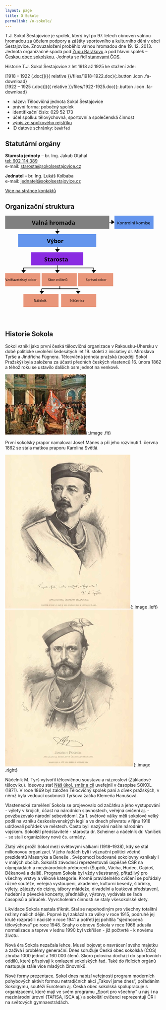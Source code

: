 ```yaml
---
layout: page
title: O Sokole
permalink: /o-sokole/
---
```


T.J. Sokol Šestajovice je spolek, který byl po 97. letech obnoven valnou hromadou za účelem podpory a záštity sportovního a kulturního dění v obci Šestajovice. Znovuzaložení proběhlo valnou hromadou dne 19. 12. 2013. Jednota organizačně spadá pod [Župu Barákovu](http://www.zbarakova.cz/) a pod hlavní spolek – [Českou obec sokolskou](http://www.sokol.eu/). Jednota se řídí [stanovami ČOS](https://www.sokolsestajovice.cz/files/stanovy-verze-0_1.pdf).

Historie T.J. Sokol Šestajovice z let 1918 až 1925 ke stažení zde:

[1918 – 1922 (.doc)]({{ relative }}/files/1918-1922.doc){:.button .icon .fa-download}  
[1922 – 1925 (.doc)]({{ relative }}/files/1922-1925.doc){:.button .icon .fa-download}

- název: Tělocvičná jednota Sokol Šestajovice
- právní forma: pobočný spolek
- identifikační číslo: 029 52 173
- účel spolku: tělovýchovná, sportovní a společenská činnost
- [výpis ze spolkového rejstříku](https://or.justice.cz/ias/ui/print-pdf?subjektId=867001&typVypisu=UPLNY&full=false)
- ID datové schránky: `b8ehfed`


## Statutární orgány

**Starosta jednoty** – br. Ing. Jakub Otáhal  
[tel: 602 114 389](tel:602114389)  
e-mail: [starosta@sokolsestajovice.cz](mailto:starosta@sokolsestajovice.cz)

**Jednatel** – br. Ing. Lukáš Kolbaba  
e-mail: [jednatel@sokolsestajovice.cz](mailto:jednatel@sokolsestajovice.cz)

[Více na stránce kontaktů](/kontakt/)


## Organizační struktura

<div class="svg-container">
<svg id="svg2" xmlns:rdf="http://www.w3.org/1999/02/22-rdf-syntax-ns#" xmlns="http://www.w3.org/2000/svg" version="1.1" xmlns:cc="http://creativecommons.org/ns#" xmlns:dc="http://purl.org/dc/elements/1.1/" xmlns:xlink="//www.w3.org/1999/xlink" viewBox="0 0 600 400" preserveAspectRatio="xMinYMin meet" class="svg-content">
<metadata id="metadata6"><rdf:RDF><cc:Work rdf:about=""><dc:format>image/svg+xml</dc:format><dc:type rdf:resource="http://purl.org/dc/dcmitype/StillImage"/><dc:title/></cc:Work></rdf:RDF></metadata>

<defs>
  <marker id="markerArrow" markerWidth="13" markerHeight="13" refX="2" refY="7"
          orient="auto">
      <path d="M2,2 L2,11 L8,7 L2,2" style="fill: #000000;" />
  </marker>
</defs>


<rect height="50" width="400" fill="grey"/>
<a xlink:href="#"><text x="102" y="35" font-weight="bold" font-size="22px" font-family="Sans" fill="#000000">Valná hromada</text></a>                    

<path d="M 400 25 l 8 0" style="stroke: black; stroke-width: 2px; fill: none; marker-end: url(#markerArrow);"/>
<rect height="50" width="150" x="420" fill="CornflowerBlue"/>
<a xlink:href="/kontakt/#kontroln-komise"><text x="430" y="33" font-weight="normal" font-size="16px" font-family="Sans" fill="#000000">Kontrolní komise</text></a>                    

<path d="M 200 50 l 0 8" style="stroke: black; stroke-width: 2px; fill: none; marker-end: url(#markerArrow);"/>
<rect height="50" width="300" x="50" y="70" fill="CornflowerBlue"/>
<a xlink:href="#"><text x="160" y="105" font-weight="bold" font-size="22px" font-family="Sans" fill="#000000">Výbor</text></a>                    

<path d="M 200 120 l 0 8" style="stroke: black; stroke-width: 2px; fill: none; marker-end: url(#markerArrow);"/>
<rect height="50" width="200" x="100" y="140" fill="BlueViolet"/>
<a xlink:href="/kontakt/#starosta"><text x="150" y="175" font-weight="bold" font-size="22px" font-family="Sans" fill="#000000">Starosta</text></a>                    

<path d="M 200 190 l 0 10" style="stroke: black; stroke-width: 2px; fill: none;"/>
<path d="M 70 200 l 270 0" style="stroke: black; stroke-width: 2px; fill: none;"/>

<path d="M 70 200 l 0 8" style="stroke: black; stroke-width: 2px; fill: none; marker-end: url(#markerArrow);"/>
<rect height="50" width="135" x="0" y="220" fill="DarkSalmon"/>
<a xlink:href="/kontakt/#vzdlavatel"><text x="1" y="250" font-weight="normal" font-size="12px" font-family="Sans" fill="#000000">Vzdělavatelský odbor</text></a>                    

<path d="M 200 200 l 0 8" style="stroke: black; stroke-width: 2px; fill: none; marker-end: url(#markerArrow);"/>
<rect height="50" width="135" x="140" y="220" fill="DarkSalmon"/>
<a xlink:href="#"><text x="165" y="250" font-weight="normal" font-size="12px" font-family="Sans" fill="#000000">Sbor cvičitelů</text></a>                    

<path d="M 340 200 l 0 8" style="stroke: black; stroke-width: 2px; fill: none; marker-end: url(#markerArrow);"/>
<rect height="50" width="135" x="280" y="220" fill="DarkSalmon"/>
<a xlink:href="#"><text x="310" y="250" font-weight="normal" font-size="12px" font-family="Sans" fill="#000000">Správní odbor</text></a>                    

<path d="M 210 270 l 0 10" style="stroke: black; stroke-width: 2px; fill: none;"/>
<path d="M 140 280 l 140 0" style="stroke: black; stroke-width: 2px; fill: none;"/>

<path d="M 140 280 l 0 8" style="stroke: black; stroke-width: 2px; fill: none; marker-end: url(#markerArrow);"/>
<rect height="50" width="135" x="70" y="300" fill="DarkSalmon"/>
<a xlink:href="/kontakt/#nelnk"><text x="110" y="330" font-weight="normal" font-size="12px" font-family="Sans" fill="#000000">Náčelník</text></a>                    
<path d="M 280 280 l 0 8" style="stroke: black; stroke-width: 2px; fill: none; marker-end: url(#markerArrow);"/>
<rect height="50" width="135" x="215" y="300" fill="DarkSalmon"/>
<a xlink:href="/kontakt/#nelnice"><text x="250" y="330" font-weight="normal" font-size="12px" font-family="Sans" fill="#000000">Náčelnice</text></a>                    

</svg>
</div>

## Historie Sokola 

Sokol vznikl jako první česká tělocvičná organizace v Rakousku-Uhersku v době politické uvolnění šedesátých let 19. století z iniciativy dr. Miroslava Tyrše a Jindřicha Fügnera. Tělocvičná jednota pražská (později Sokol Pražský) byla založena za účasti předních českých vlastenců 16. února 1862 a téhož roku se ustavilo dalších osm jednot na venkově.

![](/images/krest.jpg){:.image .fit}

První sokolský prapor namaloval Josef Mánes a při jeho rozvinutí 1. června 1862 se stala matkou praporu Karolina Světlá.


![](/images/tyrs.jpg "Miroslav Tyrš"){:.image .left} ![Fügner](/images/fugner.jpg "Jindřich Fügner"){:.image .right}

Náčelník M. Tyrš vytvořil tělocvičnou soustavu a názvosloví (Základové tělocviku). Ideovou stať [Náš úkol, směr a cíl](https://cs.wikisource.org/wiki/N%C3%A1%C5%A1_%C3%BAkol,_sm%C4%9Br_a_c%C3%ADl) uveřejnil v časopise SOKOL (1871). V roce 1869 byl založen Tělocvičný spolek paní a dívek pražských, v němž byla vedoucí osobností Tyršova žačka Klemeňa Hanušová.

Vlastenecké zaměření Sokola se projevovalo od začátku a jeho vystupování - výlety v krojích, účast na národních slavnostech, veřejná cvičení aj. - povzbuzovalo národní sebevědomí. Za 1. světové války měli sokolové velký podíl na vzniku československých legií a ve dnech převratu v říjnu 1918 udržovali pořádek ve městech. Často byli nazýváni naším národním vojskem. Sokolští představitelé - starosta dr. Scheiner a náčelník dr. Vaníček - se stali organizátory nové čs. armády.

Zlatý věk prožil Sokol mezi světovými válkami (1918–1938), kdy se stal milionovou organizací. V jeho řadách byli i význační politici včetně prezidentů Masaryka a Beneše . Svépomocí budované sokolovny vznikaly i v malých obcích. Sokolští závodníci reprezentovali úspěšně ČSR na olympiádách a mezinárodních přeborech (Šupčík, Vácha, Hudec, Gajdoš, Děkanová a další). Program Sokola byl vždy všestranný, přitažlivý pro všechny vrstvy a věkové kategorie. Kromě pravidelného cvičení se pořádaly různé soutěže, veřejná vystoupení, akademie, kulturní besedy, šibřinky, výlety, zájezdy do ciziny, tábory mládeže, divadelní a loutková představení, hudební a pěvecké koncerty, přednášky, výstavy, vydávala se řada časopisů a příruček. Vyvrcholením činnosti se staly všesokolské slety.

Likvidace Sokola nastala třikrát. Stal se nepohodlným pro všechny totalitní režimy našich dějin. Poprvé byl zakázán za války v roce 1915, podruhé jej krutě rozprášili nacisté v roce 1941 a potřetí jej pohltila "sjednocená tělovýchova" po roce 1948. Snahy o obnovu Sokola v roce 1968 udusila normalizace a teprve v lednu 1990 byl vzkříšen - již počtvrté - k novému životu.

Nová éra Sokola nezačala lehce. Musel bojovat o navrácení svého majetku a zažívá i problémy generační. Dnes sdružuje Česká obec sokolská (ČOS) zhruba 1000 jednot a 160 000 členů. Skoro polovina dochází do sportovních oddílů, které přispívají k omlazení sokolských řad. Také do řídících orgánů nastupuje stále více mladých činovníků.

Nové formy prezentace. Sokol dnes nabízí veřejnosti program moderních pohybových aktivit formou netradičních akcí „Takoví jsme dnes“, pořádáním Sokolgymu, soutěží Euroteam aj. Česká obec sokolská spolupracuje s organizacemi, které mají ve svém programu „Sport pro všechny“ u nás i na mezinárodní úrovni (TAFISA, ISCA aj.) a sokolští cvičenci reprezentují ČR i na světových gymnaestrádách.
